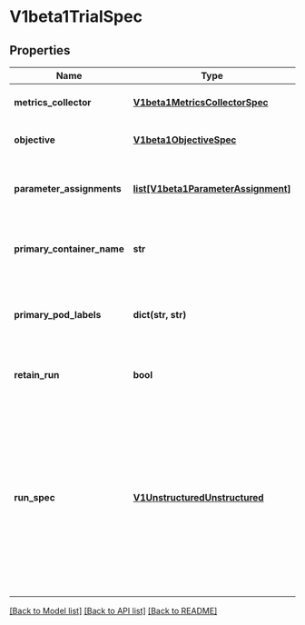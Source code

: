 # V1beta1TrialSpec

## Properties
Name | Type | Description | Notes
------------ | ------------- | ------------- | -------------
**metrics_collector** | [**V1beta1MetricsCollectorSpec**](V1beta1MetricsCollectorSpec.md) | Describes how metrics will be collected | [optional] 
**objective** | [**V1beta1ObjectiveSpec**](V1beta1ObjectiveSpec.md) | Describes the objective of the experiment. | [optional] 
**parameter_assignments** | [**list[V1beta1ParameterAssignment]**](V1beta1ParameterAssignment.md) | Key-value pairs for hyperparameters and assignment values. | 
**primary_container_name** | **str** | Name of training container where actual model training is running | [optional] 
**primary_pod_labels** | **dict(str, str)** | Label that determines if pod needs to be injected by Katib sidecar container | [optional] 
**retain_run** | **bool** | Whether to retain the trial run object after completed. | [optional] 
**run_spec** | [**V1UnstructuredUnstructured**](V1UnstructuredUnstructured.md) | Raw text for the trial run spec. This can be any generic Kubernetes runtime object. The trial operator should create the resource as written, and let the corresponding resource controller (e.g. tf-operator) handle the rest. | [optional] 

[[Back to Model list]](../README.md#documentation-for-models) [[Back to API list]](../README.md#documentation-for-api-endpoints) [[Back to README]](../README.md)


